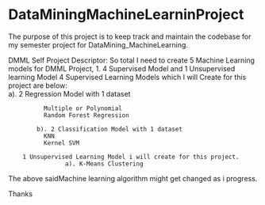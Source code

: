 # DataMiningMachineLearninProject
The purpose of this project is to keep track and maintain the codebase for my semester project for DataMining_MachineLearning.

DMML Self Project Descriptor:
	So total I need to create 5 Machine Learning models for DMML Project,
	 1. 4 Supervised Model and 1 Unsupervised learning Model
		4 Supervised Learning Models which I will Create for this project are below:	
			a). 2 Regression Model with 1 dataset
							
			  Multiple or Polynomial
			  Random Forest Regression
								
			b). 2 Classification Model with 1 dataset 
			  KNN
			  Kernel SVM
				
		1 Unsupervised Learning Model i will create for this project.
            		a). K-Means Clustering
          
The above saidMachine learning algorithm might get changed as i progress.

Thanks

